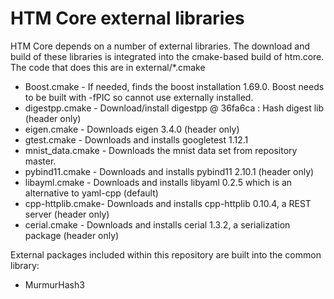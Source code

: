 HTM Core external libraries
=============================


HTM Core depends on a number of external libraries. The download and build of these libraries is
integrated into the cmake-based build of htm.core.  The code that does this are in external/*.cmake

- Boost.cmake      - If needed, finds the boost installation 1.69.0. Boost needs to be built with -fPIC so cannot use externally installed.
- digestpp.cmake   - Download/install digestpp @ 36fa6ca : Hash digest lib (header only)
- eigen.cmake      - Downloads eigen 3.4.0  (header only)
- gtest.cmake      - Downloads and installs googletest 1.12.1
- mnist_data.cmake - Downloads the mnist data set from repository master.
- pybind11.cmake   - Downloads and installs pybind11 2.10.1  (header only)
- libayml.cmake    - Downloads and installs libyaml 0.2.5 which is an alternative to yaml-cpp (default) 
- cpp-httplib.cmake- Downloads and installs cpp-httplib 0.10.4, a REST server (header only)
- cerial.cmake     - Downloads and installs cerial 1.3.2, a serialization package (header only)

External packages included within this repository are built into the common library:

- MurmurHash3

